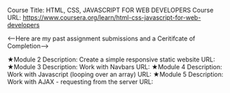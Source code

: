 Course Title: HTML, CSS, JAVASCRIPT FOR WEB DEVELOPERS
Course URL: https://www.coursera.org/learn/html-css-javascript-for-web-developers

<--Here are my past assignment submissions and a Ceritifcate of Completion-->

★Module 2 Description: Create a simple responsive static website
URL:
★Module 3 Description: Work with Navbars
URL:
★Module 4 Description: Work with Javascript (looping over an array)
URL:
★Module 5 Description: Work with AJAX - requesting from the server
URL:
